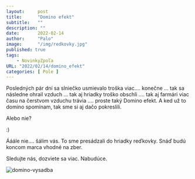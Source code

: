 ```yaml
---
layout:     post
title:      "Domino efekt"
subtitle:   ""
description: ""
date:       2022-02-14
author:     "Palo"
image:      "/img/redkovky.jpg"
published: true
tags:
    - NovinkyZpoľa
URL: "2022/02/14/domino_efekt"
categories: [ Pole ]
---
```

Posledných pár dní sa  slniečko usmievalo troška viac.... konečne ... tak sa následne ohrail vzduch ... tak aj hriadky troško obschli .... tak aj farmári viac času na čerstvom vzduchu trávia .... proste taký Domino efekt. A ked už to domino spomínam, tak sme si aj dačo pokreslili.

Alebo nie?

:)

Ááále nie.... šálim vás. To sme presádzali do hriadky reďkovky. Snáď budú koncom marca vhodné na zber. 

Sledujte nás, dozviete sa viac. Nabudúce.

![domino-vysadba](/img/domino-vysadba.jpg)

